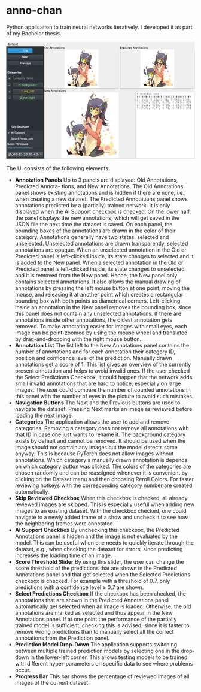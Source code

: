 # anno-chan

Python application to train neural networks iteratively. I developed it as part of my Bachelor thesis.

![image of the anno-chan interface](https://github.com/yanik-thurner/anno-chan/blob/main/images/anno-chan.png?raw=true)

The UI consists of the following elements:
- **Annotation Panels** Up to 3 panels are displayed: Old Annotations, Predicted Annota-
tions, and New Annotations. The Old Annotations panel shows existing annotations
and is hidden if there are none, i.e., when creating a new dataset. The Predicted
Annotations panel shows annotations predicted by a (partially) trained network. It
is only displayed when the AI Support checkbox is checked. On the lower half, the
panel displays the new annotations, which will get saved in the JSON file the next
time the dataset is saved. On each panel, the bounding boxes of the annotations
are drawn in the color of their category. Annotations generally have two states:
selected and unselected. Unselected annotations are drawn transparently, selected
annotations are opaque. When an unselected annotation in the Old or Predicted
panel is left-clicked inside, its state changes to selected and it is added to the New
panel. When a selected annotation in the Old or Predicted panel is left-clicked
inside, its state changes to unselected and it is removed from the New panel. Hence,
the New panel only contains selected annotations. It also allows the manual drawing
of annotations by pressing the left mouse button at one point, moving the mouse,
and releasing it at another point which creates a rectangular bounding box with
both points as diametrical corners. Left-clicking inside an annotation in the New
panel removes the bounding box, since this panel does not contain any unselected
annotations. If there are annotations inside other annotations, the oldest annotation
gets removed. To make annotating easier for images with small eyes, each image can
be point-zoomed by using the mouse wheel and translated by drag-and-dropping with the right mouse button.
- **Annotation List** The list left to the New Annotations panel contains the number of
annotations and for each annotation their category ID, position and confidence
level of the prediction. Manually drawn annotations get a score of 1. This list gives
an overview of the currently present annotation and helps to avoid invalid ones. If
the user checked the Select Predictions Checkbox, it could happen that the network
adds small invalid annotations that are hard to notice, especially on large images.
The user could compare the number of counted annotations in this panel with the
number of eyes in the picture to avoid such mistakes.
- **Navigation Buttons** The Next and the Previous buttons are used to navigate the
dataset. Pressing Next marks an image as reviewed before loading the next image.
- **Categories** The application allows the user to add and remove categories. Removing
a category does not remove all annotations with that ID in case one just wants
to rename it. The background category exists by default and cannot be removed.
It should be used when the image should not contain any images but the model
detects some anyway. This is because PyTorch does not allow images without
annotations. Which category a manually drawn annotation is depends on which
category button was clicked. The colors of the categories are chosen randomly and
can be reassigned whenever it is convenient by clicking on the Dataset menu and
then choosing Reroll Colors. For faster reviewing hotkeys with the corresponding category number are created automatically.
- **Skip Reviewed Checkbox** When this checkbox is checked, all already reviewed images
are skipped. This is especially useful when adding new images to an existing dataset.
With the checkbox checked, one could navigate to a newly added frame of a show
and uncheck it to see how the neighboring frames were annotated.
- **AI Support Checkbox** By unchecking this checkbox, the Predicted Annotations panel
is hidden and the image is not evaluated by the model. This can be useful when
one needs to quickly iterate through the dataset, e.g., when checking the dataset
for errors, since predicting increases the loading time of an image.
- **Score Threshold Slider** By using this slider, the user can change the score threshold
of the predictions that are shown in the Predicted Annotations panel and that get
selected when the Selected Predictions checkbox is checked. For example with a
threshold of 0.7, only predictions with a confidence level ≥ 0.7 are shown.
- **Select Predictions Checkbox** If the checkbox has been checked, the annotations that
are shown in the Predicted Annotations panel automatically get selected when
an image is loaded. Otherwise, the old annotations are marked as selected and
thus appear in the New Annotations panel. If at one point the performance of the
partially trained model is sufficient, checking this is advised, since it is faster to
remove wrong predictions than to manually select all the correct annotations from
the Prediction panel.
- **Prediction Model Drop-Down** The application supports switching between multiple
trained prediction models by selecting one in the drop-down in the lower-left corner.
This allows testing models to be trained with different hyper-parameters on specific
data to see where problems occur.
- **Progress Bar** This bar shows the percentage of reviewed images of all images of the
current dataset.
